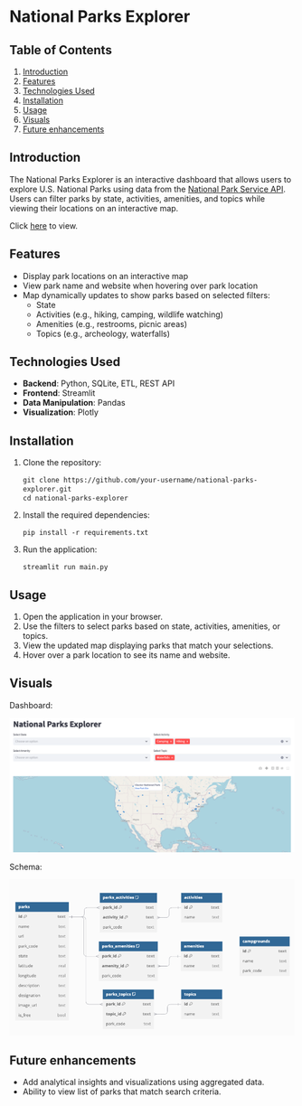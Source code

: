 # National Parks Explorer

## Table of Contents
1. [Introduction](#introduction)
2. [Features](#features)
3. [Technologies Used](#technologies-used)
4. [Installation](#installation)
5. [Usage](#usage)
6. [Visuals](#visuals)
7. [Future enhancements](#future-enhancements)

## Introduction
The National Parks Explorer is an interactive dashboard that allows users to explore U.S. National Parks using data from the [National Park Service API](https://www.nps.gov/subjects/developer/api-documentation.htm). Users can filter parks by state, activities, amenities, and topics while viewing their locations on an interactive map.

Click [here](https://national-parks-explorer.streamlit.app/) to view.

## Features
- Display park locations on an interactive map
- View park name and website when hovering over park location
- Map dynamically updates to show parks based on selected filters:
    - State
    - Activities (e.g., hiking, camping, wildlife watching)
    - Amenities (e.g., restrooms, picnic areas)
    - Topics (e.g., archeology, waterfalls)

## Technologies Used
- **Backend**: Python, SQLite, ETL, REST API
- **Frontend**: Streamlit
- **Data Manipulation**: Pandas
- **Visualization**: Plotly

## Installation
1. Clone the repository:
    ```
    git clone https://github.com/your-username/national-parks-explorer.git
    cd national-parks-explorer
    ```
2. Install the required dependencies:
    ```
    pip install -r requirements.txt
    ```
3. Run the application:
    ```
    streamlit run main.py
    ```

## Usage
1. Open the application in your browser.
2. Use the filters to select parks based on state, activities, amenities, or topics.
3. View the updated map displaying parks that match your selections.
4. Hover over a park location to see its name and website.

## Visuals
Dashboard:

![Dashboard](/images/dashboard.png)

Schema:

![Schema](/images/schema.png)

## Future enhancements
- Add analytical insights and visualizations using aggregated data.
- Ability to view list of parks that match search criteria.